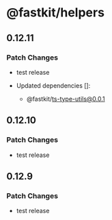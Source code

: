 # @fastkit/helpers

## 0.12.11

### Patch Changes

- test release

- Updated dependencies []:
  - @fastkit/ts-type-utils@0.0.1

## 0.12.10

### Patch Changes

- test release

## 0.12.9

### Patch Changes

- test release
